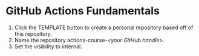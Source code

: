 # GitHub Actions Fundamentals

1) Click the TEMPLATE button to create a personal repository based off of this repository.
2) Name the repository actions-course-\<_your GitHub handle_\>.
3) Set the visibility to internal.

